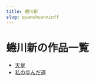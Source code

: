 ```yaml
---
title: 蜷川新
slug: quanchuanxinff
---
```


# 蜷川新の作品一覧

- [天皇](tianhuang20)
- [私の歩んだ道](sinobundadao5f)
